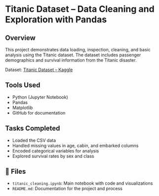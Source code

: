 # Titanic Dataset – Data Cleaning and Exploration with Pandas

## Overview
This project demonstrates data loading, inspection, cleaning, and basic analysis using the Titanic dataset. The dataset includes passenger demographics and survival information from the Titanic disaster.

Dataset: [Titanic Dataset – Kaggle](https://www.kaggle.com/c/titanic/data)

## Tools Used
- Python (Jupyter Notebook)
- Pandas
- Matplotlib
- GitHub for documentation

## Tasks Completed
- Loaded the CSV data
- Handled missing values in age, cabin, and embarked columns
- Encoded categorical variables for analysis
- Explored survival rates by sex and class

## 📁 Files
- `titanic_cleaning.ipynb`: Main notebook with code and visualizations
- `README.md`: Documentation for the project and process